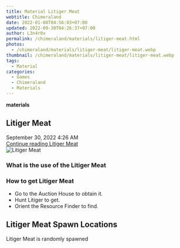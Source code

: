 ```yaml
---
title: Material Litiger Meat
webtitle: Chimeraland
date: 2022-01-08T04:56:03+07:00
updated: 2022-09-30T04:26:37+07:00
author: L3n4r0x
permalink: /chimeraland/materials/litiger-meat.html
photos:
  - /chimeraland/materials/litiger-meat/litiger-meat.webp
thumbnail: /chimeraland/materials/litiger-meat/litiger-meat.webp
tags:
  - Material
categories:
  - Games
  - Chimeraland
  - Materials
---
```


<section id="bootstrap-wrapper">
  <link
    rel="stylesheet"
    href="https://cdn.statically.io/gh/dimaslanjaka/Web-Manajemen/40ac3225/css/bootstrap-4.5-wrapper.css"
  />
  <div
    class="row g-0 border rounded overflow-hidden flex-md-row mb-4 shadow-sm position-relative"
  >
    <div class="col p-4 d-flex flex-column position-static">
      <strong class="d-inline-block mb-2 text-success">materials</strong>
      <h2 class="mb-0">Litiger Meat</h2>
      <div class="mb-1 text-muted">September 30, 2022 4:26 AM</div>
      <a
        href="/chimeraland/materials/litiger-meat.html"
        class="stretched-link d-none"
        >Continue reading Litiger Meat</a
      >
    </div>
    <div class="col-auto d-none d-lg-block">
      <img
        src="/chimeraland/materials/litiger-meat/litiger-meat.webp"
        alt="Litiger Meat"
      />
    </div>
  </div>
  <div class="row">
    <div class="col-lg-6 col-12 mb-2">
      <div class="card">
        <div class="card-body">
          <h3 class="card-title">What is the use of the Litiger Meat</h3>
          <div class="card-text"><ul></ul></div>
        </div>
      </div>
    </div>
    <div class="col-lg-6 col-12 mb-2">
      <div class="card">
        <div class="card-body">
          <h3 class="card-title">How to get Litiger Meat</h3>
          <div class="card-text">
            <ul>
              <li>Go to the Auction House to obtain it.</li>
              <li>Hunt Litiger to get.</li>
              <li>Orient the Resource Finder to find.</li>
            </ul>
          </div>
        </div>
      </div>
    </div>
    <div class="col-12 mb-2">
      <h2>Litiger Meat Spawn Locations</h2>
      <p>Litiger Meat is randomly spawned</p>
    </div>
  </div>
</section>